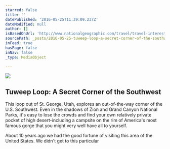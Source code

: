 ```yaml
---
starred: false
title: ''
datePublished: '2016-05-25T11:39:09.237Z'
dateModified: null
author: []
isBasedOnUrl: 'http://www.nationalgeographic.com/travel/travel-interests/tips-and-advice/tuweep-loop-grand-canyon-secret-corner-southwestern-united-states/?utm_source=Twitter&utm_medium=Social&utm_content=link_tw20160524travel-tuweep&utm_campaign=Content&sf26871815=1'
sourcePath: _posts/2016-05-25-tuweep-loop-a-secret-corner-of-the-southwest.md
inFeed: true
hasPage: false
inNav: false
_type: MediaObject

---
```

<article style=""><img src="http://www.nationalgeographic.com/content/dam/travel/rights-exempt/Travel-2016/national-parks/tweep-loop/tuweep-loop-grand-canyon.ngsversion.1464115445537.jpg" /><h1>Tuweep Loop: A Secret Corner of the Southwest</h1><p>This loop out of St. George, Utah, explores an out-of-the-way corner of the U.S. Southwest. Even in the shadows of Zion and Grand Canyon National Parks, it's easy to lose the crowds and find your own relatively private pocket of high desert-including a campsite on the rim of America's most famous gorge that you might very well have all to yourself.</p></article>

About 10 years ago we had the good fortune of visiting this area of the United States. We didn't get to this particular